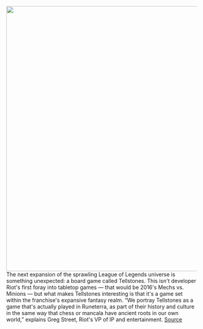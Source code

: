 <img src='https://cdn.vox-cdn.com/thumbor/rJF9s7d3-NwYY5tLltSfE5dKFKE=/0x0:1920x1080/1200x800/filters:focal(397x403:703x709)/cdn.vox-cdn.com/uploads/chorus_image/image/67320973/TS_ytthumb.0.jpg' width='700px' /><br/>
The next expansion of the sprawling League of Legends universe is something unexpected: a board game called Tellstones. This isn't developer Riot's first foray into tabletop games — that would be 2016's Mechs vs. Minions — but what makes Tellstones interesting is that it's a game set within the franchise's expansive fantasy realm. “We portray Tellstones as a game that's actually played in Runeterra, as part of their history and culture in the same way that chess or mancala have ancient roots in our own world,” explains Greg Street, Riot's VP of IP and entertainment.
<a href='https://www.theverge.com/2020/8/31/21408504/league-of-legends-tellstones-board-game-spinoff'> Source <a/>